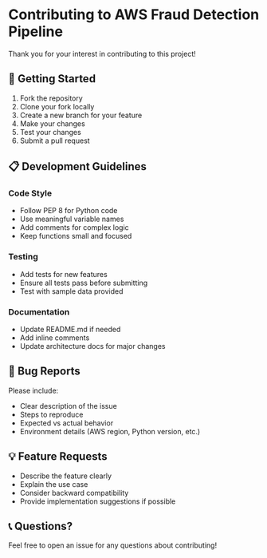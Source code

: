 # Contributing to AWS Fraud Detection Pipeline

Thank you for your interest in contributing to this project! 

## 🚀 Getting Started

1. Fork the repository
2. Clone your fork locally
3. Create a new branch for your feature
4. Make your changes
5. Test your changes
6. Submit a pull request

## 📋 Development Guidelines

### Code Style
- Follow PEP 8 for Python code
- Use meaningful variable names
- Add comments for complex logic
- Keep functions small and focused

### Testing
- Add tests for new features
- Ensure all tests pass before submitting
- Test with sample data provided

### Documentation
- Update README.md if needed
- Add inline comments
- Update architecture docs for major changes

## 🐛 Bug Reports

Please include:
- Clear description of the issue
- Steps to reproduce
- Expected vs actual behavior
- Environment details (AWS region, Python version, etc.)

## 💡 Feature Requests

- Describe the feature clearly
- Explain the use case
- Consider backward compatibility
- Provide implementation suggestions if possible

## 📞 Questions?

Feel free to open an issue for any questions about contributing!